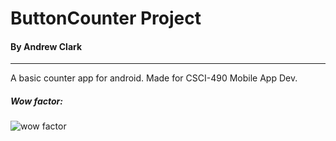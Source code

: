 # ButtonCounter Project
#### By Andrew Clark
---
A basic counter app for android.
Made for CSCI-490 Mobile App Dev.


##### Wow factor:
![wow factor](https://i.imgur.com/AumaIrK.gif)